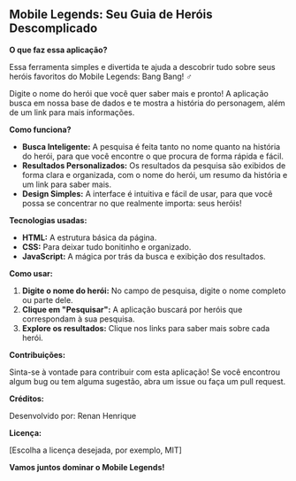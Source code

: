 ## **Mobile Legends: Seu Guia de Heróis Descomplicado**

**O que faz essa aplicação?**

Essa ferramenta simples e divertida te ajuda a descobrir tudo sobre seus heróis favoritos do Mobile Legends: Bang Bang! ‍♂️

Digite o nome do herói que você quer saber mais e pronto! A aplicação busca em nossa base de dados e te mostra a história do personagem, além de um link para mais informações.

**Como funciona?**

* **Busca Inteligente:** A pesquisa é feita tanto no nome quanto na história do herói, para que você encontre o que procura de forma rápida e fácil.
* **Resultados Personalizados:** Os resultados da pesquisa são exibidos de forma clara e organizada, com o nome do herói, um resumo da história e um link para saber mais.
* **Design Simples:** A interface é intuitiva e fácil de usar, para que você possa se concentrar no que realmente importa: seus heróis!

**Tecnologias usadas:**

* **HTML:** A estrutura básica da página.
* **CSS:** Para deixar tudo bonitinho e organizado.
* **JavaScript:** A mágica por trás da busca e exibição dos resultados.

**Como usar:**

1. **Digite o nome do herói:** No campo de pesquisa, digite o nome completo ou parte dele.
2. **Clique em "Pesquisar":** A aplicação buscará por heróis que correspondam à sua pesquisa.
3. **Explore os resultados:** Clique nos links para saber mais sobre cada herói.

**Contribuições:**

Sinta-se à vontade para contribuir com esta aplicação! Se você encontrou algum bug ou tem alguma sugestão, abra um issue ou faça um pull request.

**Créditos:**

Desenvolvido por: Renan Henrique

**Licença:**

[Escolha a licença desejada, por exemplo, MIT]

**Vamos juntos dominar o Mobile Legends!**
